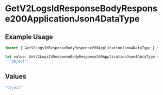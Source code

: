 # GetV2LogsIdResponseBodyResponse200ApplicationJson4DataType

## Example Usage

```typescript
import { GetV2LogsIdResponseBodyResponse200ApplicationJson4DataType } from "orq-poc-typescript-multi-env-version/models/operations";

let value: GetV2LogsIdResponseBodyResponse200ApplicationJson4DataType =
  "object";
```

## Values

```typescript
"object"
```